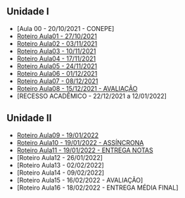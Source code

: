 ## Unidade I
- [Aula 00 - 20/10/2021 - CONEPE]
- [Roteiro Aula01 - 27/10/2021](aula01.md)
- [Roteiro Aula02 - 03/11/2021](aula02.md)
- [Roteiro Aula03 - 10/11/2021](aula03.md)
- [Roteiro Aula04 - 17/11/2021](aula04.md)
- [Roteiro Aula05 - 24/11/2021](aula05.md)
- [Roteiro Aula06 - 01/12/2021](aula06.md)
- [Roteiro Aula07 - 08/12/2021](aula07.md)
- [Roteiro Aula08 - 15/12/2021 - AVALIAÇÃO](aula08.md)
- [RECESSO ACADÊMICO - 22/12/2021 a 12/01/2022]
## Unidade II
- [Roteiro Aula09 - 19/01/2022](aula09.md)
- [Roteiro Aula10 - 19/01/2022 - ASSÍNCRONA](aula10.md)
- [Roteiro Aula11 - 19/01/2022 - ENTREGA NOTAS](aula11.md)
- [Roteiro Aula12 - 26/01/2022]
- [Roteiro Aula13 - 02/02/2022]
- [Roteiro Aula14 - 09/02/2022]
- [Roteiro Aula15 - 16/02/2022 - AVALIAÇÃO]
- [Roteiro Aula16 - 18/02/2022 - ENTREGA MÉDIA FINAL]
